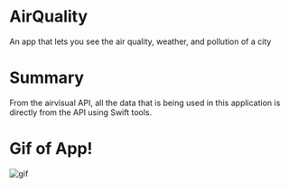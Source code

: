 # AirQuality
An app that lets you see the air quality, weather, and pollution of a city 

# Summary
From the airvisual API, all the data that is being used in this application is directly from the API using Swift tools.

# Gif of App!

![gif](https://user-images.githubusercontent.com/80994897/157782008-0c15edb0-b2f1-46cf-a03c-6b2f20e71c4b.gif)
